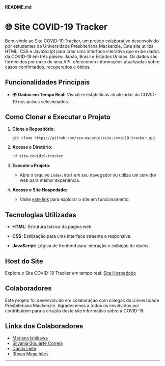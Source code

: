 **README.md**

# 🌐 Site COVID-19 Tracker

Bem-vindo ao Site COVID-19 Tracker, um projeto colaborativo desenvolvido por estudantes da Universidade Presbiteriana Mackenzie. Este site utiliza HTML, CSS e JavaScript para criar uma interface interativa que exibe dados da COVID-19 em três países: Japão, Brasil e Estados Unidos. Os dados são fornecidos por meio de uma API, oferecendo informações atualizadas sobre casos confirmados, recuperados e óbitos.

## Funcionalidades Principais

- 🌍 **Dados em Tempo Real:** Visualize estatísticas atualizadas da COVID-19 nos países selecionados.

## Como Clonar e Executar o Projeto

1. **Clone o Repositório:**
    ```bash
    git clone https://github.com/seu-usuario/site-covid19-tracker.git
    ```

2. **Acesse o Diretório:**
    ```bash
    cd site-covid19-tracker
    ```

3. **Execute o Projeto:**
    - Abra o arquivo `index.html` em seu navegador ou utilize um servidor web para melhor experiência.

4. **Acesse o Site Hospedado:**
    - Visite [este link](https://paperspls.github.io/Site_COVID-19_Tracker/) para explorar o site em funcionamento.

## Tecnologias Utilizadas

- **HTML:** Estrutura básica da página web.
  
- **CSS:** Estilização para uma interface atraente e responsiva.

- **JavaScript:** Lógica de frontend para interação e exibição de dados.

## Host do Site

Explore o Site COVID-19 Tracker em tempo real: [Site Hospedado](https://paperspls.github.io/Site_COVID-19_Tracker/)

## Colaboradores

Este projeto foi desenvolvido em colaboração com colegas da Universidade Presbiteriana Mackenzie. Agradecemos a todos os envolvidos por contribuírem para a criação deste site informativo sobre a COVID-19.

## Links dos Colaboradores

- [Mariana Ishikawa](https://github.com/tsukishikawa)
- [Silvania Goularte Correia](https://github.com/silvaniacorreia)
- [Danilo Leite](https://github.com/DDanDev)
- [Rhyan Magalhães](https://github.com/paperspls)

---
